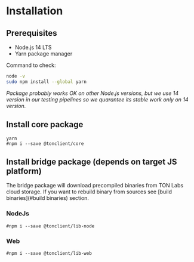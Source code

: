 # Installation

## Prerequisites

- Node.js 14 LTS
- Yarn package manager

Command to check:
```bash
node -v
sudo npm install --global yarn
```

*Package probably works OK on other Node.js versions, but we use 14 version in our testing pipelines so we quarantee its stable work only on 14 version.*

## Install core package

```shell script
yarn
#npm i --save @tonclient/core
```

## Install bridge package (depends on target JS platform)

The bridge package will download precompiled binaries from TON Labs cloud storage.
If you want to rebuild binary from sources see [build binaries](#build binaries) section.

### NodeJs
```shell script
#npm i --save @tonclient/lib-node
```

### Web
```shell script
#npm i --save @tonclient/lib-web
```
